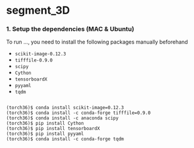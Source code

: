 # segment_3D

### 1. Setup the dependencies (MAC & Ubuntu)
To run ..., you need to install the following packages manually beforehand


* `scikit-image-0.12.3`
* `tifffile-0.9.0`
* `scipy`
* `Cython`
* `tensorboardX`
* `pyyaml`
* `tqdm`
```

(torch36)$ conda install scikit-image=0.12.3
(torch36)$ conda install -c conda-forge tifffile=0.9.0
(torch36)$ conda install -c anaconda scipy
(torch36)$ pip install Cython
(torch36)$ pip install tensorboardX
(torch36)$ pip install pyyaml
(torch36)$ conda install -c conda-forge tqdm
